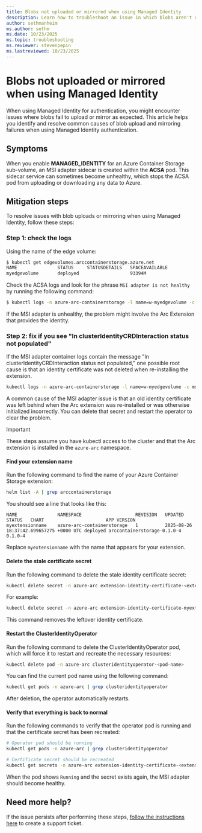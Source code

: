 ```yaml
---
title: Blobs not uploaded or mirrored when using Managed Identity
description: Learn how to troubleshoot an issue in which blobs aren't uploaded or mirrored when using Managed Identity.
author: sethmanheim
ms.author: sethm
ms.date: 10/23/2025
ms.topic: troubleshooting
ms.reviewer: stevenpepin
ms.lastreviewed: 10/23/2025
---
```


# Blobs not uploaded or mirrored when using Managed Identity

When using Managed Identity for authentication, you might encounter issues where blobs fail to upload or mirror as expected. This article helps you identify and resolve common causes of blob upload and mirroring failures when using Managed Identity authentication.

## Symptoms

When you enable **MANAGED_IDENTITY** for an Azure Container Storage sub-volume, an MSI adapter sidecar is created within the **ACSA** pod. This sidecar service can sometimes become unhealthy, which stops the ACSA pod from uploading or downloading any data to Azure.

## Mitigation steps

To resolve issues with blob uploads or mirroring when using Managed Identity, follow these steps:

### Step 1: check the logs

Using the name of the edge volume:

```bash
$ kubectl get edgevolumes.arccontainerstorage.azure.net 
NAME               STATUS     STATUSDETAILS   SPACEAVAILABLE
myedgevolume       deployed                   93394M
```

Check the ACSA logs and look for the phrase `MSI adapter is not healthy` by running the following command:

```bash
$ kubectl logs -n azure-arc-containerstorage -l name=w-myedgevolume -c datamover | grep "MSI adapter is not healthy"
```

If the MSI adapter is unhealthy, the problem might involve the Arc Extension that provides the identity.

### Step 2: fix if you see "In clusterIdentityCRDInteraction status not populated"

If the MSI adapter container logs contain the message "In clusterIdentityCRDInteraction status not populated," one possible root cause is that an identity certificate was not deleted when re-installing the extension.

```bash
kubectl logs -n azure-arc-containerstorage -l name=w-myedgevolume -c msi-adapter
```

A common cause of the MSI adapter issue is that an old identity certificate was left behind when the Arc extension was re-installed or was otherwise initialized incorrectly. You can delete that secret and restart the operator to clear the problem.

> [!IMPORTANT]
> These steps assume you have kubectl access to the cluster and that the Arc extension is installed in the `azure-arc` namespace.

#### Find your extension name

Run the following command to find the name of your Azure Container Storage extension:

```bash
helm list -A | grep arccontainerstorage
```
You should see a line that looks like this:

```output
NAME               NAMESPACE                    REVISION   UPDATED                                 STATUS   CHART                       APP VERSION
myextensionname    azure-arc-containerstorage   1          2025-08-26 18:37:42.699657275 +0000 UTC deployed arccontainerstorage-0.1.0-4 0.1.0-4
```

Replace `myextensionname` with the name that appears for your extension.

#### Delete the stale certificate secret

Run the following command to delete the stale identity certificate secret:

```bash
kubectl delete secret -n azure-arc extension-identity-certificate-<extension-name>
```

For example:

```bash
kubectl delete secret -n azure-arc extension-identity-certificate-myextensionname
```

This command removes the leftover identity certificate.

#### Restart the ClusterIdentityOperator

Run the following command to delete the ClusterIdentityOperator pod, which will force it to restart and recreate the necessary resources:

```bash
kubectl delete pod -n azure-arc clusteridentityoperator-<pod-name>
```

You can find the current pod name using the following command:

```bash
kubectl get pods -n azure-arc | grep clusteridentityoperator
```

After deletion, the operator automatically restarts.

#### Verify that everything is back to normal

Run the following commands to verify that the operator pod is running and that the certificate secret has been recreated:

```bash
# Operator pod should be running
kubectl get pods -n azure-arc | grep clusteridentityoperator

# Certificate secret should be recreated
kubectl get secrets -n azure-arc extension-identity-certificate-<extension-name>
```

When the pod shows `Running` and the secret exists again, the MSI adapter should become healthy.

## Need more help?

If the issue persists after performing these steps, [follow the instructions here](support-feedback.md) to create a support ticket.